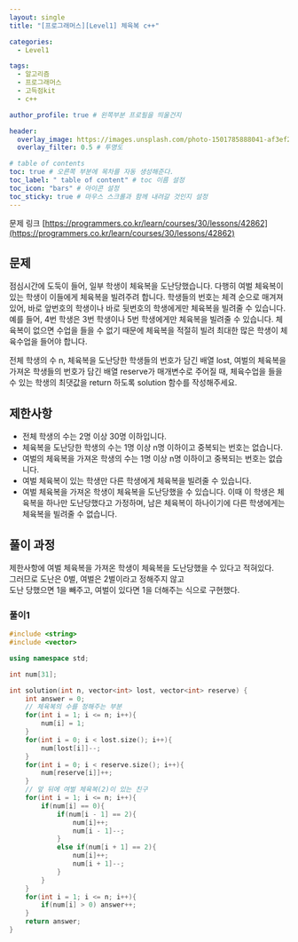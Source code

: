 ```yaml
---
layout: single
title: "[프로그래머스][Level1] 체육복 c++"

categories:
  - Level1

tags:
  - 알고리즘
  - 프로그래머스
  - 고득점kit
  - c++

author_profile: true # 왼쪽부분 프로필을 띄울건지

header:
  overlay_image: https://images.unsplash.com/photo-1501785888041-af3ef285b470?ixlib=rb-1.2.1&ixid=eyJhcHBfaWQiOjEyMDd9&auto=format&fit=crop&w=1350&q=80
  overlay_filter: 0.5 # 투명도

# table of contents
toc: true # 오른쪽 부분에 목차를 자동 생성해준다.
toc_label: " table of content" # toc 이름 설정
toc_icon: "bars" # 아이콘 설정
toc_sticky: true # 마우스 스크롤과 함께 내려갈 것인지 설정
---
```


문제 링크 [https://programmers.co.kr/learn/courses/30/lessons/42862](https://programmers.co.kr/learn/courses/30/lessons/42862)

## 문제

점심시간에 도둑이 들어, 일부 학생이 체육복을 도난당했습니다. 다행히 여벌 체육복이 있는 학생이 이들에게 체육복을 빌려주려 합니다. 학생들의 번호는 체격 순으로 매겨져 있어, 바로 앞번호의 학생이나 바로 뒷번호의 학생에게만 체육복을 빌려줄 수 있습니다. 예를 들어, 4번 학생은 3번 학생이나 5번 학생에게만 체육복을 빌려줄 수 있습니다. 체육복이 없으면 수업을 들을 수 없기 때문에 체육복을 적절히 빌려 최대한 많은 학생이 체육수업을 들어야 합니다.

전체 학생의 수 n, 체육복을 도난당한 학생들의 번호가 담긴 배열 lost, 여벌의 체육복을 가져온 학생들의 번호가 담긴 배열 reserve가 매개변수로 주어질 때, 체육수업을 들을 수 있는 학생의 최댓값을 return 하도록 solution 함수를 작성해주세요.

## 제한사항

- 전체 학생의 수는 2명 이상 30명 이하입니다.
- 체육복을 도난당한 학생의 수는 1명 이상 n명 이하이고 중복되는 번호는 없습니다.
- 여벌의 체육복을 가져온 학생의 수는 1명 이상 n명 이하이고 중복되는 번호는 없습니다.
- 여벌 체육복이 있는 학생만 다른 학생에게 체육복을 빌려줄 수 있습니다.
- 여벌 체육복을 가져온 학생이 체육복을 도난당했을 수 있습니다. 이때 이 학생은 체육복을 하나만 도난당했다고 가정하며, 남은 체육복이 하나이기에 다른 학생에게는 체육복을 빌려줄 수 없습니다.

## 풀이 과정

제한사항에 여벌 체육복을 가져온 학생이 체육복을 도난당했을 수 있다고 적혀있다.  
그러므로 도난은 0벌, 여벌은 2벌이라고 정해주지 않고  
도난 당했으면 1을 빼주고, 여벌이 있다면 1을 더해주는 식으로 구현했다.

### 풀이1

```c++
#include <string>
#include <vector>

using namespace std;

int num[31];

int solution(int n, vector<int> lost, vector<int> reserve) {
    int answer = 0;
    // 체육복의 수를 정해주는 부분
    for(int i = 1; i <= n; i++){
        num[i] = 1;
    }
    for(int i = 0; i < lost.size(); i++){
        num[lost[i]]--;
    }
    for(int i = 0; i < reserve.size(); i++){
        num[reserve[i]]++;
    }
    // 앞 뒤에 여벌 체육복(2)이 있는 친구
    for(int i = 1; i <= n; i++){
        if(num[i] == 0){
            if(num[i - 1] == 2){
                num[i]++;
                num[i - 1]--;
            }
            else if(num[i + 1] == 2){
                num[i]++;
                num[i + 1]--;
            }
        }
    }
    for(int i = 1; i <= n; i++){
        if(num[i] > 0) answer++;
    }
    return answer;
}
```
